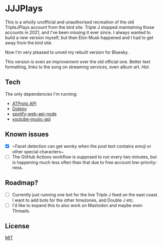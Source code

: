 # JJJPlays

This is a wholly unofficial and unauthorised recreation of the old TripleJPlays account from the bird site. Triple J stopped maintaining those accounts in 2021, and I've been missing it ever since. I always wanted to build a new version myself, but then Elon Musk happened and I had to get away from the bird site.

Now I'm very pleased to unveil my rebuilt version for Bluesky.

This version is even an improvement over the old official one. Better text formatting, links to the song on streaming services, even album art. _Hot._

## Tech

The only dependencies I'm running:
- [ATProto API](https://github.com/bluesky-social/atproto)
- [Dotenv](https://github.com/motdotla/dotenv)
- [spotify-web-api-node](https://github.com/thelinmichael/spotify-web-api-node)
- [youtube-music-api](https://github.com/emresenyuva/youtube-music-api)

## Known issues
- [x] ~Facet detection can get wonky when the post text contains emoji or other special characters~
- [ ] The GitHub Actions workflow is supposed to run every two minutes, but is happening much less often than that due to free account low-priority-ness.

## Roadmap?
- [ ] Currently just running one bot for the live Triple J feed on the east coast. I want to add bots for the other timezones, and Double J etc.
- [ ] I'd like to expand this to also work on Mastodon and maybe even Threads.

## License
[MIT](https://choosealicense.com/licenses/mit/)
